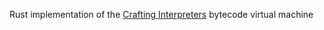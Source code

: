 Rust implementation of the [Crafting Interpreters](https://craftinginterpreters.com/a-bytecode-virtual-machine.html) bytecode virtual machine
